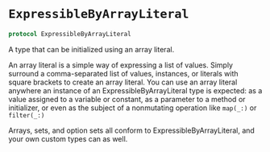 # `ExpressibleByArrayLiteral`

```swift
protocol ExpressibleByArrayLiteral
```

A type that can be initialized using an array literal.

An array literal is a simple way of expressing a list of values. Simply
surround a comma-separated list of values, instances, or literals with square
brackets to create an array literal. You can use an array literal anywhere an
instance of an ExpressibleByArrayLiteral type is expected: as a value assigned
to a variable or constant, as a parameter to a method or initializer, or even
as the subject of a nonmutating operation like `map(_:)` or `filter(_:)`

Arrays, sets, and option sets all conform to ExpressibleByArrayLiteral, and your own custom types can as well.
